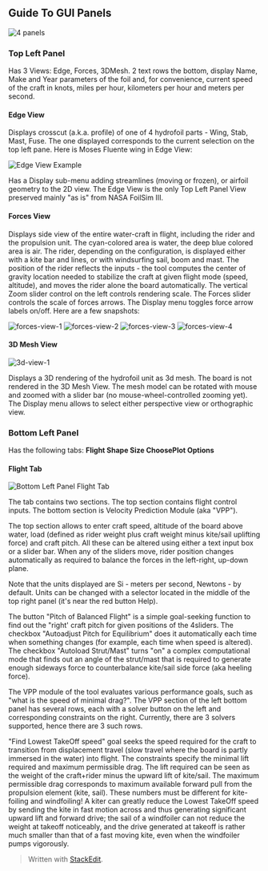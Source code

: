 ## Guide To GUI Panels

![4 panels](my-LW-foil-and-ML70-15mph-forces.png)

### Top Left Panel

Has 3 Views: Edge, Forces, 3DMesh.  2 text rows the bottom, display Name, Make and Year parameters of the foil and, for convenience, current speed of the craft in knots, miles per hour, kilometers per hour and meters per second. 

#### Edge View

Displays crosscut (a.k.a. profile) of one of 4 hydrofoil parts - Wing, Stab, Mast, Fuse. The one displayed corresponds to the current selection on the top left pane.  Here is Moses Fluente wing in Edge View:

![Edge View Example](edge-view.png)

Has a Display sub-menu adding streamlines (moving or frozen), or airfoil geometry to the 2D view. The Edge View is the only Top Left Panel View preserved mainly "as is" from NASA FoilSim III.  

#### Forces View

Displays side view of the entire water-craft in flight, including the rider and the propulsion unit. The cyan-colored area is water, the deep blue colored area is air. The rider, depending on the configuration, is displayed either with a kite bar and lines, or with windsurfing sail, boom and mast. The position of the rider reflects the inputs - the tool computes the center of gravity location needed to stabilize the craft at given flight mode (speed, altitude), and moves the rider alone the board automatically. The vertical Zoom slider control on the left controls rendering scale. The Forces slider controls the scale of forces arrows. The Display menu toggles force arrow labels on/off. Here are a few snapshots:

![forces-view-1](forces-view-kite-far.png)
![forces-view-2](forces-view-kite-close.png)
![forces-view-3](forces-view-sail-far.png)
![forces-view-4](forces-view-sail-close.png)

#### 3D Mesh View


![3d-view-1](3d-view.png)

Displays a 3D rendering of the hydrofoil unit as 3d mesh.  The board is not rendered in the 3D Mesh View. The mesh model can be rotated with mouse and zoomed with a slider bar (no mouse-wheel-controlled zooming yet). The Display menu allows to select either perspective view or orthographic view.

### Bottom Left Panel

Has the following tabs: **Flight Shape Size ChoosePlot Options**

#### Flight Tab


![Bottom Left Panel Flight Tab](panel-bl.png)

The tab contains two sections. The top section contains flight control inputs. The bottom section is Velocity Prediction Module (aka "VPP").

The top section allows to enter craft speed, altitude of the board above water, load (defined as rider weight plus craft weight minus kite/sail uplifting force) and craft pitch.
All these can be altered using either a text input box or a slider bar. When any of the sliders move, rider position changes automatically as required to balance the forces in the left-right, up-down plane.  

Note that the units displayed are Si - meters per second, Newtons - by default. Units can be changed with a selector located in the middle of the top right panel (it's near the red button Help).

The button "Pitch of Balanced Flight" is a simple goal-seeking function to find out the "right' craft pitch for given positions of the 4sliders. The checkbox "Autoadjust Pitch for Equilibrium" does it automatically each time when something changes (for example, each time when speed is altered). The checkbox "Autoload Strut/Mast" turns "on" a complex computational mode that finds out an angle of the strut/mast that is required to generate enough sideways force to counterbalance kite/sail side force (aka heeling force). 

The VPP module of the tool evaluates various performance goals, such as "what is the speed of minimal drag?". The VPP section of the left bottom panel has several rows, each with a solver button on the left and corresponding constraints on the right. Currently, there are 3 solvers supported, hence there are 3 such rows.

"Find Lowest TakeOff speed" goal seeks the speed required for the craft to transition from displacement travel (slow travel where the board is partly immersed in the water) into flight. The constraints specify the minimal lift required and maximum permissible drag. The lift required can be seen as the weight of the craft+rider minus the upward lift of kite/sail. The maximum permissible drag corresponds to maximum available forward pull from the propulsion element (kite, sail). These numbers must be different for kite-foiling and windfoiling! A kiter can greatly reduce the Lowest
TakeOff speed by sending the kite in fast motion across and thus generating significant upward lift and forward drive; the sail of a windfoiler can not reduce the weight at takeoff noticeably, and the drive generated at takeoff is rather much smaller than that of a fast moving kite, even when the windfoiler pumps vigorously. 

> Written with [StackEdit](https://stackedit.io/).
